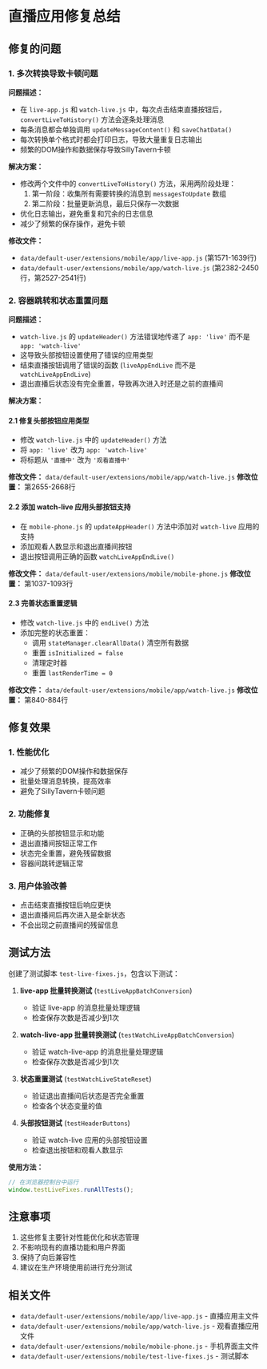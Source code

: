 # 直播应用修复总结

## 修复的问题

### 1. 多次转换导致卡顿问题

**问题描述：**
- 在 `live-app.js` 和 `watch-live.js` 中，每次点击结束直播按钮后，`convertLiveToHistory()` 方法会逐条处理消息
- 每条消息都会单独调用 `updateMessageContent()` 和 `saveChatData()`
- 每次转换单个格式时都会打印日志，导致大量重复日志输出
- 频繁的DOM操作和数据保存导致SillyTavern卡顿

**解决方案：**
- 修改两个文件中的 `convertLiveToHistory()` 方法，采用两阶段处理：
  1. 第一阶段：收集所有需要转换的消息到 `messagesToUpdate` 数组
  2. 第二阶段：批量更新消息，最后只保存一次数据
- 优化日志输出，避免重复和冗余的日志信息
- 减少了频繁的保存操作，避免卡顿

**修改文件：**
- `data/default-user/extensions/mobile/app/live-app.js` (第1571-1639行)
- `data/default-user/extensions/mobile/app/watch-live.js` (第2382-2450行，第2527-2541行)

### 2. 容器跳转和状态重置问题

**问题描述：**
- `watch-live.js` 的 `updateHeader()` 方法错误地传递了 `app: 'live'` 而不是 `app: 'watch-live'`
- 这导致头部按钮设置使用了错误的应用类型
- 结束直播按钮调用了错误的函数 (`liveAppEndLive` 而不是 `watchLiveAppEndLive`)
- 退出直播后状态没有完全重置，导致再次进入时还是之前的直播间

**解决方案：**

#### 2.1 修复头部按钮应用类型
- 修改 `watch-live.js` 中的 `updateHeader()` 方法
- 将 `app: 'live'` 改为 `app: 'watch-live'`
- 将标题从 `'直播中'` 改为 `'观看直播中'`

**修改文件：** `data/default-user/extensions/mobile/app/watch-live.js`
**修改位置：** 第2655-2668行

#### 2.2 添加 watch-live 应用头部按钮支持
- 在 `mobile-phone.js` 的 `updateAppHeader()` 方法中添加对 `watch-live` 应用的支持
- 添加观看人数显示和退出直播间按钮
- 退出按钮调用正确的函数 `watchLiveAppEndLive()`

**修改文件：** `data/default-user/extensions/mobile/mobile-phone.js`
**修改位置：** 第1037-1093行

#### 2.3 完善状态重置逻辑
- 修改 `watch-live.js` 中的 `endLive()` 方法
- 添加完整的状态重置：
  - 调用 `stateManager.clearAllData()` 清空所有数据
  - 重置 `isInitialized = false`
  - 清理定时器
  - 重置 `lastRenderTime = 0`

**修改文件：** `data/default-user/extensions/mobile/app/watch-live.js`
**修改位置：** 第840-884行

## 修复效果

### 1. 性能优化
- 减少了频繁的DOM操作和数据保存
- 批量处理消息转换，提高效率
- 避免了SillyTavern卡顿问题

### 2. 功能修复
- 正确的头部按钮显示和功能
- 退出直播间按钮正常工作
- 状态完全重置，避免残留数据
- 容器间跳转逻辑正常

### 3. 用户体验改善
- 点击结束直播按钮后响应更快
- 退出直播间后再次进入是全新状态
- 不会出现之前直播间的残留信息

## 测试方法

创建了测试脚本 `test-live-fixes.js`，包含以下测试：

1. **live-app 批量转换测试** (`testLiveAppBatchConversion`)
   - 验证 live-app 的消息批量处理逻辑
   - 检查保存次数是否减少到1次

2. **watch-live-app 批量转换测试** (`testWatchLiveAppBatchConversion`)
   - 验证 watch-live-app 的消息批量处理逻辑
   - 检查保存次数是否减少到1次

3. **状态重置测试** (`testWatchLiveStateReset`)
   - 验证退出直播间后状态是否完全重置
   - 检查各个状态变量的值

4. **头部按钮测试** (`testHeaderButtons`)
   - 验证 watch-live 应用的头部按钮设置
   - 检查退出按钮和观看人数显示

**使用方法：**
```javascript
// 在浏览器控制台中运行
window.testLiveFixes.runAllTests();
```

## 注意事项

1. 这些修复主要针对性能优化和状态管理
2. 不影响现有的直播功能和用户界面
3. 保持了向后兼容性
4. 建议在生产环境使用前进行充分测试

## 相关文件

- `data/default-user/extensions/mobile/app/live-app.js` - 直播应用主文件
- `data/default-user/extensions/mobile/app/watch-live.js` - 观看直播应用文件
- `data/default-user/extensions/mobile/mobile-phone.js` - 手机界面主文件
- `data/default-user/extensions/mobile/test-live-fixes.js` - 测试脚本
